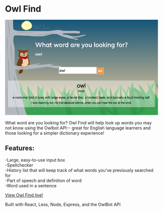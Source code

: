 # __Owl Find__

![img](/public/OwlFindSS2.png)

What word are you looking for? Owl Find will help look up words you may not know using the Owlbot API-- great for English language learners and those looking for a simpler dictionary experience!

## Features:
-Large, easy-to-use input box  
-Spellchecker  
-History list that will keep track of what words you've previously searched for  
-Part of speech and definition of word  
-Word used in a sentence

[View Owl Find live!](https://startnow-node200-ejs-portfolio-dyvdchrcxb.now.sh)

Built with React, Less, Node, Express, and the OwlBot API